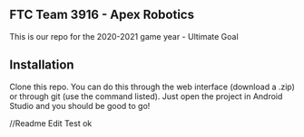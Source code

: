 ## FTC Team 3916 - Apex Robotics
This is our repo for the 2020-2021 game year - Ultimate Goal

## Installation
Clone this repo. You can do this through the web interface (download a .zip) or through git (use the command listed).
Just open the project in Android Studio and you should be good to go!

//Readme Edit Test
 ok